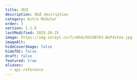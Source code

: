 ```yaml
---
title: 测试
description: 测试 description
category: Astro Modular
order: 3
version: 1.1.0
lastModified: 2025-10-25
image: https://img.sorayt.cn/f/v0h6/DSC00763.BnP4sFeo.jpg
imageAlt:
hideCoverImage: false
hideTOC: false
draft: false
featured: true
aliases:
  - api-reference
---
```

[](https://img.sorayt.cn/f/v0h6/DSC00763.BnP4sFeo.jpg)
